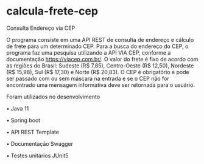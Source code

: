 # calcula-frete-cep
Consulta Endereço via CEP

O programa consiste em uma API REST de consulta de endereço e cálculo de frete para um determinado CEP. Para a busca do endereço do CEP, o programa faz uma pesquisa utilizando a API VIA CEP, conforme a documentação https://viacep.com.br/. O valor do frete é fixo de acordo com as regiões do Brasil: Sudeste (R$ 7,85), Centro-Oeste (R$ 12,50), Nordeste (R$ 15,98), Sul (R$ 17,30) e Norte (R$ 20,83). O CEP é obrigatório e pode ser passado com ou sem máscara na entrada e se o CEP não for encontrado uma mensagem informativa deve ser retornada para o usuário.

Foram utilizados no desenvolvimento 

•	Java 11

•	Spring boot

•	API REST Template

•	Documentação Swagger 

•	Testes unitários JUnit5
